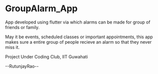 # GroupAlarm_App
App developed using flutter via which alarms can be made for group of friends or family.

May it be events, scheduled classes or important appointments, this app makes sure a entire group of people recieve an alarm so that they never miss it.

Project Under Coding Club, IIT Guwahati

--RutunjayRao--
